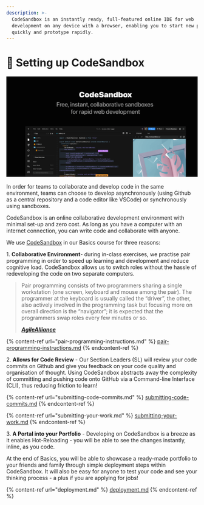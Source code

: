 ```yaml
---
description: >-
  CodeSandbox is an instantly ready, full-featured online IDE for web
  development on any device with a browser, enabling you to start new projects
  quickly and prototype rapidly.
---
```


# 📓 Setting up CodeSandbox

![With CodeSandbox, you can create web apps, experiment with code, test ideas, and share creations easily.](<../../.gitbook/assets/image (10).png>)

In order for teams to collaborate and develop code in the same environment, teams can choose to develop asynchronously (using Github as a central repository and a code editor like VSCode) or synchronously using sandboxes.

CodeSandbox is an online collaborative development environment with minimal set-up and zero cost. As long as you have a computer with an internet connection, you can write code and collaborate with anyone.

We use [CodeSandbox](https://codesandbox.io) in our Basics course for three reasons:

1\. **Collaborative Environment**- during in-class exercises, we practise pair programming in order to speed up learning and development and reduce cognitive load. CodeSandbox allows us to switch roles without the hassle of redeveloping the code on two separate computers.

> Pair programming consists of two programmers sharing a single workstation (one screen, keyboard and mouse among the pair). The programmer at the keyboard is usually called the “driver”, the other, also actively involved in the programming task but focusing more on overall direction is the “navigator”; it is expected that the programmers swap roles every few minutes or so.
>
> __[_AgileAlliance_](https://www.agilealliance.org/glossary/pairing/#q=\~\(infinite\~false\~filters\~\(postType\~\(\~'page\~'post\~'aa\_book\~'aa\_event\_session\~'aa\_experience\_report\~'aa\_glossary\~'aa\_research\_paper\~'aa\_video\)\~tags\~\(\~'pair\*20programming\)\)\~searchTerm\~'\~sort\~false\~sortDirection\~'asc\~page\~1\))__

{% content-ref url="pair-programming-instructions.md" %}
[pair-programming-instructions.md](pair-programming-instructions.md)
{% endcontent-ref %}

2\. **Allows for Code Review** - Our Section Leaders (SL) will review your code commits on Github and give you feedback on your code quality and organisation of thought. Using CodeSandbox abstracts away the complexity of committing and pushing code onto GitHub via a Command-line Interface (CLI), thus reducing friction to learn!

{% content-ref url="submitting-code-commits.md" %}
[submitting-code-commits.md](submitting-code-commits.md)
{% endcontent-ref %}

{% content-ref url="submitting-your-work.md" %}
[submitting-your-work.md](submitting-your-work.md)
{% endcontent-ref %}

3\. **A Portal into your Portfolio** - Developing on CodeSandbox is a breeze as it enables Hot-Reloading - you will be able to see the changes instantly, inline, as you code.

At the end of Basics, you will be able to showcase a ready-made portfolio to your friends and family through simple deployment steps within CodeSandbox. It will also be easy for anyone to test your code and see your thinking process - a plus if you are applying for jobs!

{% content-ref url="deployment.md" %}
[deployment.md](deployment.md)
{% endcontent-ref %}
